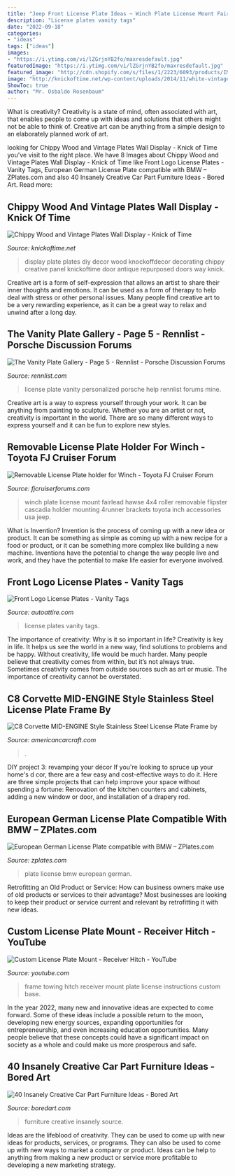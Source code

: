 ```yaml
---
title: "Jeep Front License Plate Ideas ~ Winch Plate License Mount Fairlead Hawse 4x4 Roller Removable Flipster Cascadia Holder Mounting 4runner Brackets Toyota Inch Accessories Usa Jeep"
description: "License plates vanity tags"
date: "2022-09-18"
categories:
- "ideas"
tags: ["ideas"]
images:
- "https://i.ytimg.com/vi/lZGrjnYB2fo/maxresdefault.jpg"
featuredImage: "https://i.ytimg.com/vi/lZGrjnYB2fo/maxresdefault.jpg"
featured_image: "http://cdn.shopify.com/s/files/1/2223/6093/products/IMG_9727_1024x1024.jpg?v=1518592972"
image: "http://knickoftime.net/wp-content/uploads/2014/11/white-vintage-plates-display.jpg"
ShowToc: true
author: "Mr. Osbaldo Rosenbaum"
---
```



What is creativity?
Creativity is a state of mind, often associated with art, that enables people to come up with ideas and solutions that others might not be able to think of. Creative art can be anything from a simple design to an elaborately planned work of art.

	

		
looking for Chippy Wood and Vintage Plates Wall Display - Knick of Time you've visit to the right place. We have 8 Images about Chippy Wood and Vintage Plates Wall Display - Knick of Time like Front Logo License Plates - Vanity Tags, European German License Plate compatible with BMW – ZPlates.com and also 40 Insanely Creative Car Part Furniture Ideas - Bored Art. Read more:
		
    
## Chippy Wood And Vintage Plates Wall Display - Knick Of Time

<img loading=lazy src="http://knickoftime.net/wp-content/uploads/2014/11/white-vintage-plates-display.jpg" onerror="this.onerror=null;this.src='https://tse3.mm.bing.net/th?id=OIP.08MIrQAt6dHhdSZb2ktfgQHaLS&amp;pid=15.1';" alt="Chippy Wood and Vintage Plates Wall Display - Knick of Time">

_Source: knickoftime.net_

>display plate plates diy decor wood knockoffdecor decorating chippy creative panel knickoftime door antique repurposed doors way knick. 

	

Creative art is a form of self-expression that allows an artist to share their inner thoughts and emotions. It can be used as a form of therapy to help deal with stress or other personal issues. Many people find creative art to be a very rewarding experience, as it can be a great way to relax and unwind after a long day.

    
## The Vanity Plate Gallery - Page 5 - Rennlist - Porsche Discussion Forums

<img loading=lazy src="https://rennlist.com/forums/attachments/911-forum/200978d1182393574-the-vanity-plate-gallery-img_3316_resize2.jpg" onerror="this.onerror=null;this.src='https://tse4.mm.bing.net/th?id=OIP.Rnb_1j7lxZFU_frhLaPYvwHaFj&amp;pid=15.1';" alt="The Vanity Plate Gallery - Page 5 - Rennlist - Porsche Discussion Forums">

_Source: rennlist.com_

>license plate vanity personalized porsche help rennlist forums mine. 

	

Creative art is a way to express yourself through your work. It can be anything from painting to sculpture. Whether you are an artist or not, creativity is important in the world. There are so many different ways to express yourself and it can be fun to explore new styles.

    
## Removable License Plate Holder For Winch - Toyota FJ Cruiser Forum

<img loading=lazy src="https://www.fjcruiserforums.com/forums/attachments/interior-exterior-visual-tech/775890d1473339989-removable-license-plate-holder-winch-021_1024x1024.jpg" onerror="this.onerror=null;this.src='https://tse1.mm.bing.net/th?id=OIP.EWNFX7RKWEY_PjH6HeLTuwHaE6&amp;pid=15.1';" alt="Removable License Plate holder for Winch - Toyota FJ Cruiser Forum">

_Source: fjcruiserforums.com_

>winch plate license mount fairlead hawse 4x4 roller removable flipster cascadia holder mounting 4runner brackets toyota inch accessories usa jeep. 

	

What is Invention?
Invention is the process of coming up with a new idea or product. It can be something as simple as coming up with a new recipe for a food or product, or it can be something more complex like building a new machine. Inventions have the potential to change the way people live and work, and they have the potential to make life easier for everyone involved.

    
## Front Logo License Plates - Vanity Tags

<img loading=lazy src="https://sep.yimg.com/ay/licenseplateframes/front-logo-license-plates-vanity-tags-14.gif" onerror="this.onerror=null;this.src='https://tse2.mm.bing.net/th?id=OIP.1xet6tvurp67jqD52Q_FfgHaHQ&amp;pid=15.1';" alt="Front Logo License Plates - Vanity Tags">

_Source: autoattire.com_

>license plates vanity tags. 

	

The importance of creativity: Why is it so important in life?
Creativity is key in life. It helps us see the world in a new way, find solutions to problems and be happy. Without creativity, life would be much harder. Many people believe that creativity comes from within, but it’s not always true. Sometimes creativity comes from outside sources such as art or music. The importance of creativity cannot be overstated.

    
## C8 Corvette MID-ENGINE Style Stainless Steel License Plate Frame By

<img loading=lazy src="https://cdn.shopify.com/s/files/1/0985/6994/products/2020-2021-c8-corvette-license-plate-frame-mid-engine-style-stainless-steel-choose-color-inlay-american-car-craft-306278.jpg?v=1611865249" onerror="this.onerror=null;this.src='https://tse2.mm.bing.net/th?id=OIP.oWSHbmErq7j5Dd4ipKKV4QHaDV&amp;pid=15.1';" alt="C8 Corvette MID-ENGINE Style Stainless Steel License Plate Frame by">

_Source: americancarcraft.com_

>. 

	

DIY project 3: revamping your décor
If you're looking to spruce up your home's d cor, there are a few easy and cost-effective ways to do it. Here are three simple projects that can help improve your space without spending a fortune: Renovation of the kitchen counters and cabinets, adding a new window or door, and installation of a drapery rod.

    
## European German License Plate Compatible With BMW – ZPlates.com

<img loading=lazy src="http://cdn.shopify.com/s/files/1/2223/6093/products/IMG_9727_1024x1024.jpg?v=1518592972" onerror="this.onerror=null;this.src='https://tse3.mm.bing.net/th?id=OIP.N7GGGgboy1pLHtsSMzw26QHaFM&amp;pid=15.1';" alt="European German License Plate compatible with BMW – ZPlates.com">

_Source: zplates.com_

>plate license bmw european german. 

	

Retrofitting an Old Product or Service: How can business owners make use of old products or services to their advantage?
Most businesses are looking to keep their product or service current and relevant by retrofitting it with new ideas.

    
## Custom License Plate Mount - Receiver Hitch - YouTube

<img loading=lazy src="https://i.ytimg.com/vi/lZGrjnYB2fo/maxresdefault.jpg" onerror="this.onerror=null;this.src='https://tse2.mm.bing.net/th?id=OIP.rkT2zFLB7M-kr8xKETcU9wHaEK&amp;pid=15.1';" alt="Custom License Plate Mount - Receiver Hitch - YouTube">

_Source: youtube.com_

>frame towing hitch receiver mount plate license instructions custom base. 

	

In the year 2022, many new and innovative ideas are expected to come forward. Some of these ideas include a possible return to the moon, developing new energy sources, expanding opportunities for entrepreneurship, and even increasing education opportunities. Many people believe that these concepts could have a significant impact on society as a whole and could make us more prosperous and safe.

    
## 40 Insanely Creative Car Part Furniture Ideas - Bored Art

<img loading=lazy src="https://www.boredart.com/wp-content/uploads/2018/11/Insanely-Creative-Car-Part-Furniture-Ideas22.jpg" onerror="this.onerror=null;this.src='https://tse1.mm.bing.net/th?id=OIP.qASjPYTHRHB2awJHmVLt8QHaJ8&amp;pid=15.1';" alt="40 Insanely Creative Car Part Furniture Ideas - Bored Art">

_Source: boredart.com_

>furniture creative insanely source. 

	

Ideas are the lifeblood of creativity. They can be used to come up with new ideas for products, services, or programs. They can also be used to come up with new ways to market a company or product. Ideas can be help to anything from making a new product or service more profitable to developing a new marketing strategy.

